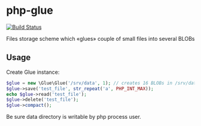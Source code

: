 php-glue
========
[![Build Status](https://travis-ci.org/iborodikhin/php-glue.png?branch=master)](https://travis-ci.org/iborodikhin/php-glue)

Files storage scheme which «glues» couple of small files into several BLOBs


Usage
------
Create Glue instance:
```php
$glue = new \Glue\Glue('/srv/data', 1); // creates 16 BLOBs in /srv/data
$glue->save('test_file', str_repeat('a', PHP_INT_MAX));
echo $glue->read('test_file');
$glue->delete('test_file');
$glue->compact();
```
Be sure data directory is writable by php process user.
